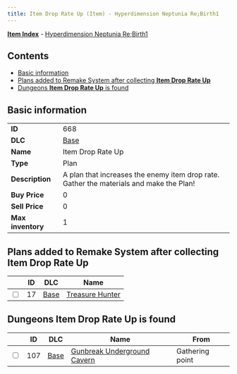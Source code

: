 ```yaml
---
title: Item Drop Rate Up (Item) - Hyperdimension Neptunia Re;Birth1
---
```


[**Item Index**](/neptunia/rb1/item/index.html) - [Hyperdimension Neptunia Re;Birth1](/neptunia/rb1)

## Contents

- [Basic information](#basic-information)
- [Plans added to Remake System after collecting **Item Drop Rate Up**](#plans-added-to-remake-system-after-collecting-item-drop-rate-up)
- [Dungeons **Item Drop Rate Up** is found](#dungeons-item-drop-rate-up-is-found)
## Basic information

|   |   |
| -- | -- |
| **ID** | 668 |
| **DLC** | [Base](/neptunia/rb1/dlc/1-base.html) |
| **Name** | Item Drop Rate Up |
| **Type** | Plan |
| **Description** | A plan that increases the enemy item drop rate. Gather the materials and make the Plan! |
| **Buy Price** | 0 |
| **Sell Price** | 0 |
| **Max inventory** | 1 |


## Plans added to Remake System after collecting **Item Drop Rate Up**

|    | ID | DLC | Name |
| -- | -- | --- | ---- |
| <input type="checkbox" id="rb1-remake-1-17" class="trackbox" /> | 17 | [Base](/neptunia/rb1/dlc/1-base.html) | [Treasure Hunter](/neptunia/rb1/remake/1-17-treasure-hunter.html) |


## Dungeons **Item Drop Rate Up** is found

|    | ID | DLC | Name | From |
| -- | -- | --- | ---- | ---- |
| <input type="checkbox" id="rb1-dungeon-1-107" class="trackbox" /> | 107 | [Base](/neptunia/rb1/dlc/1-base.html) | [Gunbreak Underground Cavern](/neptunia/rb1/dungeon/1-107-gunbreak-underground-cavern.html) | Gathering point |

